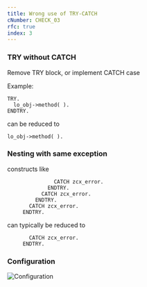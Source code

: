 ```yaml
---
title: Wrong use of TRY-CATCH
cNumber: CHECK_03
rfc: true
index: 3
---
```


### TRY without CATCH

Remove TRY block, or implement CATCH case

Example:

```abap
TRY.
  lo_obj->method( ).
ENDTRY.
```

can be reduced to

```abap
lo_obj->method( ).
```

### Nesting with same exception

constructs like

```abap
               CATCH zcx_error.
             ENDTRY.
           CATCH zcx_error.
         ENDTRY.
       CATCH zcx_error.
     ENDTRY.
```

can typically be reduced to

```abap
       CATCH zcx_error.
     ENDTRY.
```

### Configuration
![Configuration](/img/default_conf.png)